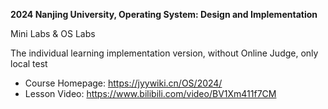 **2024 Nanjing University, Operating System: Design and Implementation**

Mini Labs & OS Labs 

The individual learning implementation version, without Online Judge, only local test


- Course Homepage: https://jyywiki.cn/OS/2024/
- Lesson Video: https://www.bilibili.com/video/BV1Xm411f7CM


